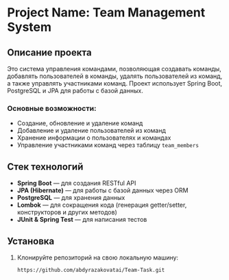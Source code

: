 # Project Name: Team Management System

## Описание проекта

Это система управления командами, позволяющая создавать команды, добавлять пользователей в команды, удалять пользователей из команд, а также управлять участниками команд. Проект использует Spring Boot, PostgreSQL и JPA для работы с базой данных.

### Основные возможности:
- Создание, обновление и удаление команд
- Добавление и удаление пользователей из команд
- Хранение информации о пользователях и командах
- Управление участниками команд через таблицу `team_members`

## Стек технологий

- **Spring Boot** — для создания RESTful API
- **JPA (Hibernate)** — для работы с базой данных через ORM
- **PostgreSQL** — для хранения данных
- **Lombok** — для сокращения кода (генерация getter/setter, конструкторов и других методов)
- **JUnit & Spring Test** — для написания тестов

## Установка

1. Клонируйте репозиторий на свою локальную машину:

   ```bash
   https://github.com/abdyrazakovatai/Team-Task.git